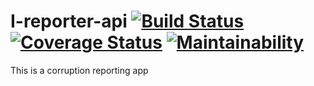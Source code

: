 # I-reporter-api  [![Build Status](https://travis-ci.org/sammashar56/I-reporter-api.svg?branch=ch-tests-162302900)](https://travis-ci.org/sammashar56/I-reporter-api) [![Coverage Status](https://coveralls.io/repos/github/sammashar56/I-reporter-api/badge.svg?branch=ch-tests-162302900)](https://coveralls.io/github/sammashar56/I-reporter-api?branch=ch-tests-162302900) [![Maintainability](https://api.codeclimate.com/v1/badges/ec42c05ecbd4ede370b4/maintainability)](https://codeclimate.com/github/sammashar56/I-reporter-api/maintainability)

This is a corruption reporting app 